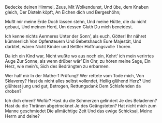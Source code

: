 Bedecke deinen Himmel, Zeus,
Mit Wolkendunst,
Und übe, dem Knaben gleich,
Der Disteln köpft,
An Eichen dich und Bergeshöhn;

Mußt mir meine Erde
Doch lassen stehn,
Und meine Hütte, die du nicht gebaut,
Und meinen Herd,
Um dessen Gluth
Du mich beneidest.

Ich kenne nichts Aermeres
Unter der Sonn’, als euch, Götter!
Ihr nähret kümmerlich
Von Opfersteuern
Und Gebetshauch
Eure Majestät,
Und darbtet, wären
Nicht Kinder und Bettler
Hoffnungsvolle Thoren.

Da ich ein Kind war,
Nicht wußte wo aus noch ein,
Kehrt’ ich mein verirrtes Auge
Zur Sonne, als wenn drüber wär’
Ein Ohr, zu hören meine Sage,
Ein Herz, wie mein’s,
Sich des Bedrängten zu erbarmen.

Wer half mir
In der Mathe-1 Prüfung?
Wer rettete vom Tode mich,
Von Sklaverey?
Hast du nicht alles selbst vollendet,
Heilig glühend Herz?
Und glühtest jung und gut,
Betrogen, Rettungsdank
Dem Schlafenden da droben?

Ich dich ehren? Wofür?
Hast du die Schmerzen gelindert
Je des Beladenen?
Hast du die Thränen abgetrocknet
Je des Geängsteten?
Hat nicht mich zum Manne geschmiedet
Die allmächtige Zeit
Und das ewige Schicksal,
Meine Herrn und deine?
